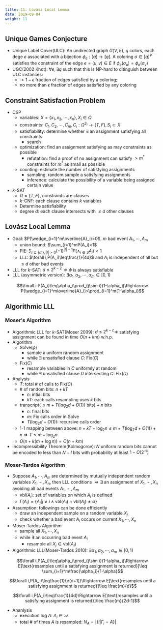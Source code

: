 ```yaml
---
title: 11. Lovász Local Lemma
date: 2019-09-04
weight: 11
---
```


## Unique Games Conjecture

* Unique Label Cover(ULC): An undirected graph $G(V,E)$, $q$ colors, each dege $e$ associated with a bijection $\phi_e:[q]\rightarrow[q]$. A coloring $\sigma\in[q]^V$ satisfies the constraint of the edge $e=(u,v)\in E$ if $\phi_{e}(\sigma_u)=\phi_e(\sigma_v)$
* UGC(2002 Khot): $\forall e,\exists q$ such that this is NP-hard to ditinguish between ULC instances:
  * $>1-\epsilon$ fraction of edges satisfied by a coloring;
  * no more than $\epsilon$ fraction of edges satisfied by any coloring

## Constraint Satisfaction Problem

* CSP
  * variables: $X=\{x_1,x_2,\cdots,x_n\},X_i\in\Omega$
  * constraints: $C_1,C_2,\cdots,C_m,C_i:\Omega^{S_i}\rightarrow\{T,F\},S_i\subset X$
  * satisfiability: determine whether $\exists$ an assignment satisfying all constraints
    * search
  * optimization: find an assignment satisfying as may constraints as possible
    * refutation: find a proof of no assignment can satisfy $>m^*$ constraints for $m^*$ as small as possible
  * counting: estimate the number of satisfying assignments
    * sampling: random sample a satisfying assignments
    * inference: calculate the possibility of a variable being assigned certain value
* $k$-SAT
  * $\Omega=\{T,F\}$, constraints are clauses
  * $k$-CNF: each clause contains $k$ variables
  * Determine satisfiability
  * degree $d$: each clause intersects with $\leq d$ other clauses

## Lovász Local Lemma

* Goal: $P(\wedge_{i=1}^m\overline{A}_i)>0$, $m$ bad event $A_1,\cdots,A_m$
  * union bound: $\sum_{i=1}^mP(A_i)<1$
  * PIE: $\sum_{I\subseteq\{m\},|I|>0}(-1)^{|I|-1}P(\wedge_{i\in S}A_i)<1$
  * LLL: $\forall i,P(A_i)\leq\frac{1}{4d}$ and $A_i$ is independent of all but $\leq d$ other bad events
* LLL for $k$-SAT: $d\leq 2^{k-2}\Rightarrow\phi$ is always satisfiable
* LLL (asymmetric version): $\exists \alpha_1,\alpha_2,\cdots,\alpha_m\in[0,1)$

$$\forall i:P(A_i)\leq\alpha_i\prod_{j\sim i}(1-\alpha_j)\Rightarrow P(\wedge_{i=1}^m\overline{A}_i)>\prod_{i=1}^m(1-\alpha_i)$$

## Algorithmic LLL

### Moser's Algorithm

* Algorithmic LLL for $k$-SAT(Moser 2009): $d\leq 2^{k-c}\Rightarrow$ satisfying assignment can be found in time $O(n+km)$ w.h.p.
* Algorithm
  * Solve($\phi$)
    * sample a uniform random assignment
    * while $\exists$ unsatisfied clause $C$: Fix($C$)
  * Fix($C$)
    * resample variables in $C$ uniformly at random
    * while $\exists$ unsatisfied clause $D$ intersecting $C$: Fix($D$)
* Analysis
  * $T$: total # of calls to Fix($C$)
  * \# of random bits: $n+kT$
    * $n$: intial bits
    * $kT$: each calls resampling uses $k$ bits
  * transcript($\leq m+T(\log_2 d+O(1))$ bits) + $n$ bits
    * $n$: final bits
    * $m$: Fix calls order in Solve
    * $T(\log_2 d+O(1))$: recursive calls order
  * 1-1 mapping between above: $n+kT-\log_2 n\leq m+T(\log_2d+O(1))+n\Rightarrow T\leq m+\log_2n$
  * $O(n+k(m+\log n))=O(n+km)$
* Incompressibility Theorem(Kolmogorov): $N$ uniform random bits cannot be encoded to less than $N-l$ bits with probability at least $1-O(2^{-l})$

### Moser-Tardos Algorithm

* Suppose $A_1,\cdots,A_m$ are determined by mutually independent random variables $X_1,\cdots,X_n$, then LLL conditions $\Rightarrow\exists$ an assignment of $X_1,\cdots,X_n$ avoiding all bad events $A_1,\cdots,A_m$
  * $\text{vbl}(A_i)$: set of variables on which $A_i$ is defined
  * $\Gamma(A_i)=\{A_j|j\neq i\wedge\text{vbl}(A_i)\cap\text{vbl}(A_j)\neq\emptyset\}$
* Assumption: followings can be done efficiently
  * draw an independent sample on a random variable $X_j$
  * check whether a bad event $A_i$ occurs on current $X_1,\cdots,X_n$
* Moser-Tardos Algorithm
  * sample all $X_1,\cdots,X_n$
  * while $\exists$ an occurring bad event $A_i$
    * resample all $X_j\in\text{vbl}(A_i)$
* Algorithmic LLL(Moser-Tardos 2010): $\exists\alpha_1,\alpha_2,\cdots,\alpha_m\in[0,1)$

$$\forall i,P(A_i)\leq\alpha_i\prod_{j\sim i}(1-\alpha_j)\Rightarrow E[\text{resamples until a satisfying assignment is returned}]\leq \sum_{i=1}^m\frac{\alpha_i}{1-\alpha}$$

$$\forall i,P(A_i)\leq\frac{1}{e(d+1)}\Rightarrow E[\text{resamples until a satisfying assignment is returned}]\leq \frac{m}{d}$$

$$\forall i,P(A_i)\leq\frac{1}{4d}\Rightarrow E[\text{resamples until a satisfying assignment is returned}]\leq \frac{m}{2d-1}$$

* Ananlysis
  * execution log $\Lambda$: $\Lambda_i\in\mathcal{A}$
  * total # of times $A$ is resampled: $N_A=|\{i|\Gamma_i=A\}|$
